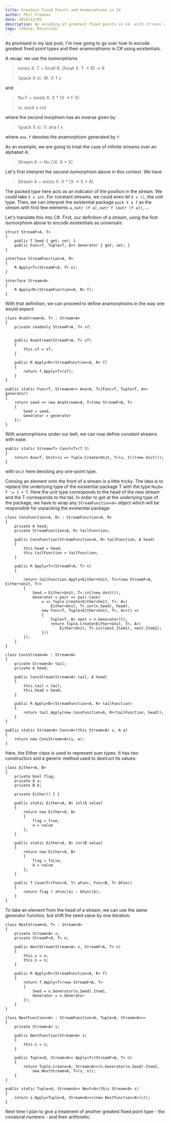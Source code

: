 ```yaml
---
title: Greatest Fixed Points and Anamorphisms in C#
author: Phil Freeman
date: 2010/12/05
description: An encoding of greatest fixed points in C#, with streams as an example.
tags: CSharp, Recursion
---
```


As promised in my last post, I\'m now going to go over how to encode greatest fixed point types and their anamorphisms in C# using existentials.

A recap: we use the isomorphisms

> exists X. T ~ forall R. (forall X. T -> R) -> R
>
> \\(pack X x). \\R. \\f. f x

and

> Nu F ~ exists X. X * (X -> F X)
>
> \\x. pack x out

where the second morphism has an inverse given by

> \\(pack X x). \\f. ana f x

where `ana f` denotes the anamorphism generated by `f`.

As an example, we are going to treat the case of infinite streams over an alphabet A:

> Stream A := Nu (\\X. A * X)

Let\'s first interpret the second isomorphism above in this context. We have

> Stream A ~ exists X. X * (X -> X * A)

The packed type here acts as an indicator of the position in the stream. We could take `X = int`. For constant streams, we could even let `X = ()`, the unit type. Then, we can interpret the existential package `pack X a f` as the stream with first few elements `a`, `outr (f a)`, `outr f (outr (f a))`, \...

Let\'s translate this into C#. First, our definition of a stream, using the first isomorphism above to encode existentials as universals:

    struct StreamF<A, T>
    {
        public T Seed { get; set; }
        public Func<T, Tuple<T, A>> Generator { get; set; }
    }

    interface StreamFunction<A, R>
    {
        R Apply<T>(StreamF<A, T> n);
    }

    interface Stream<A>
    {
        R Apply<R>(StreamFunction<A, R> f);
    }

With that definition, we can proceed to define anamorphisms in the way one would expect:

    class AnaStream<A, T> : Stream<A>
    {
        private readonly StreamF<A, T> sf;


        public AnaStream(StreamF<A, T> sf)
        {
            this.sf = sf;
        }

        public R Apply<R>(StreamFunction<A, R> f)
        {
            return f.Apply<T>(sf);
        }
    }

    public static Func<T, Stream<A>> Ana<A, T>(Func<T, Tuple<T, A>> generator)
    {
        return seed => new AnaStream<A, T>(new StreamF<A, T>
        {
            Seed = seed,
            Generator = generator
        });
    }

With anamorphisms under our belt, we can now define constant streams with ease:

    public static Stream<T> Const<T>(T t)
    {
        return Ana<T, Unit>(u => Tuple.Create<Unit, T>(u, t))(new Unit());
    }

with `Unit` here denoting any one-point type.

Consing an element onto the front of a stream is a little tricky. The idea is to replace the underlying type of the existential package T with the type `Maybe T := 1 + T`. Here the unit type corresponds to the head of the new stream and the T corresponds to the tail. In order to get at the underlying type of the package, we have to wrap any `StreamFunction<A>` object which will be responsible for unpacking the existential package:

    class ConsFunction<A, R> : StreamFunction<A, R>
    {
        private A head;
        private StreamFunction<A, R> tailFunction;

        public ConsFunction(StreamFunction<A, R> tailFunction, A head)
        {
            this.head = head;
            this.tailFunction = tailFunction;
        }

        public R Apply<T>(StreamF<A, T> n)
        {

            return tailFunction.Apply<Either<Unit, T>>(new StreamF<A, Either<Unit, T>>
            {
                Seed = Either<Unit, T>.inl(new Unit()),
                Generator = pair => pair.Case(
                    u => Tuple.Create<Either<Unit, T>, A>(
                        Either<Unit, T>.inr(n.Seed), head),
                    new Func<T, Tuple<Either<Unit, T>, A>>(t =>
                    {
                        Tuple<T, A> next = n.Generator(t);
                        return Tuple.Create<Either<Unit, T>, A>(
                            Either<Unit, T>.inr(next.Item1), next.Item2);
                    }))
            });
        }
    }

    class ConsStream<A> : Stream<A>
    {
        private Stream<A> tail;
        private A head;

        public ConsStream(Stream<A> tail, A head)
        {
            this.tail = tail;
            this.head = head;
        }

        public R Apply<R>(StreamFunction<A, R> tailFunction)
        {
            return tail.Apply(new ConsFunction<A, R>(tailFunction, head));
        }
    }

    public static Stream<A> Cons<A>(this Stream<A> s, A a)
    {
        return new ConsStream<A>(s, a);
    }

Here, the Either class is used to represent sum types. It has two constructors and a generic method used to destruct its values:

    class Either<A, B>
    {
        private bool flag;
        private A a;
        private B b;

        private Either() { }

        public static Either<A, B> inl(A value)
        {
            return new Either<A, B>
            {
                flag = true,
                a = value
            };
        }

        public static Either<A, B> inr(B value)
        {
            return new Either<A, B>
            {
                flag = false,
                b = value
            };
        }

        public T Case<T>(Func<A, T> aFunc, Func<B, T> bFunc)
        {
            return flag ? aFunc(a) : bFunc(b);
        }
    }

To take an element from the head of a stream, we can use the same generator function, but shift the seed value by one iteration:

    class NextStream<A, T> : Stream<A>
    {
        private Stream<A> s;
        private StreamF<A, T> n;

        public NextStream(Stream<A> s, StreamF<A, T> n)
        {
            this.s = s;
            this.n = n;
        }

        public R Apply<R>(StreamFunction<A, R> f)
        {
            return f.Apply<T>(new StreamF<A, T>
            {
                Seed = n.Generator(n.Seed).Item1,
                Generator = n.Generator
            });
        }
    }

    class NextFunction<A> : StreamFunction<A, Tuple<A, Stream<A>>>
    {
        private Stream<A> s;

        public NextFunction(Stream<A> s)
        {
            this.s = s;
        }

        public Tuple<A, Stream<A>> Apply<T>(StreamF<A, T> n)
        {
            return Tuple.Create<A, Stream<A>>(n.Generator(n.Seed).Item2,
                new NextStream<A, T>(s, n));
        }
    }

    public static Tuple<A, Stream<A>> Next<A>(this Stream<A> s)
    {
        return s.Apply<Tuple<A, Stream<A>>>(new NextFunction<A>(s));
    }

Next time I plan to give a treatment of another greatest fixed point type - the conatural numbers - and their arithmetic.
